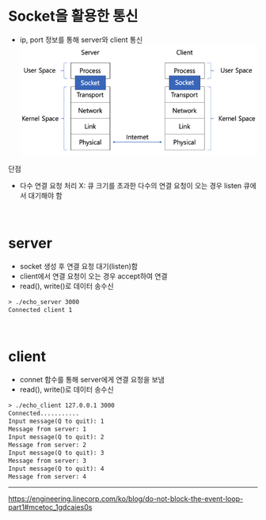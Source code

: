 # Socket을 활용한 통신
- ip, port 정보를 통해 server와 client 통신 
![Alt text](image.png)

단점 
- 다수 연결 요청 처리 X: 큐 크기를 초과한 다수의 연결 요청이 오는 경우 listen 큐에서 대기해야 함 

<br>

# server 
- socket 생성 후 연결 요청 대기(listen)함 
- client에서 연결 요청이 오는 경우 accept하여 연결 
- read(), write()로 데이터 송수신 
```
> ./echo_server 3000
Connected client 1 
```

<br>

# client 
- connet 함수를 통해 server에게 연결 요청을 보냄 
- read(), write()로 데이터 송수신 
```
> ./echo_client 127.0.0.1 3000
Connected...........
Input message(Q to quit): 1
Message from server: 1
Input message(Q to quit): 2
Message from server: 2
Input message(Q to quit): 3
Message from server: 3
Input message(Q to quit): 4
Message from server: 4
```

---
https://engineering.linecorp.com/ko/blog/do-not-block-the-event-loop-part1#mcetoc_1gdcaies0s